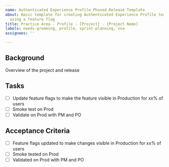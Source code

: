 ```yaml
---
name: Authenticated Experience Profile Phased Release Template
about: Basic template for creating Authenticated Experience Profile team phased releases
  using a feature flag
title: Practice Area - Profile - [Project] - [Project Name]
labels: needs-grooming, profile, sprint-planning, vsa
assignees: ''

---
```


## Background

Overview of the project and release

## Tasks

- [ ] Update feature flags to make the feature visible in Production for xx% of users
- [ ] Smoke test on Prod
- [ ] Validate on Prod with PM and PO

## Acceptance Criteria

- [ ] Feature flags updated to make changes visible in Production for xx% of users
- [ ] Smoke tested on Prod
- [ ] Validated on Prod with PM and PO
